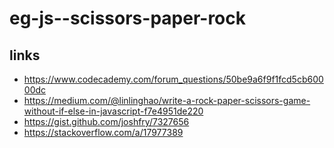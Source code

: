 # eg-js--scissors-paper-rock


## links
- https://www.codecademy.com/forum_questions/50be9a6f9f1fcd5cb60000dc
- https://medium.com/@linlinghao/write-a-rock-paper-scissors-game-without-if-else-in-javascript-f7e4951de220
- https://gist.github.com/joshfry/7327656
- https://stackoverflow.com/a/17977389
